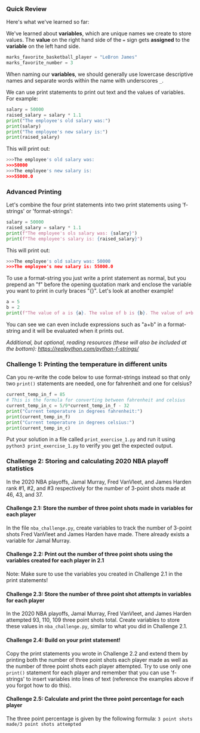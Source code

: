 ### Quick Review 

Here's what we've learned so far: 

We've learned about **variables**, which are unique names we create to store values. The **value** on the right hand side of the `=` sign gets **assigned** to the **variable** on the left hand side. 

```python
marks_favorite_basketball_player = "LeBron James"
marks_favorite_number = 3 
```

When naming our **variables**, we should generally use lowercase descriptive names and separate words within the name with underscores `_`.  

We can use print statements to print out text and the values of variables. For example: 

```python
salary = 50000
raised_salary = salary * 1.1
print("The employee's old salary was:")
print(salary)
print("The employee's new salary is:")
print(raised_salary)
```

This will print out:
```python
>>>The employee's old salary was:
>>>50000
>>>The employee's new salary is:
>>>55000.0
```

### Advanced Printing 

Let's combine the four print statements into two print statements using 'f-strings' or 'format-strings':

```python
salary = 50000
raised_salary = salary * 1.1
print(f"The employee's ols salary was: {salary}")
print(f"The employee's salary is: {raised_salary}")
```

This will print out:
```python
>>>The employee's old salary was: 50000
>>>The employee's new salary is: 55000.0
```

To use a format-string you just write a print statement as normal, but you prepend an "f" before the opening quotation mark and enclose the variable you want to print in curly braces "{}". Let's look at another example!

```python
a = 5
b = 2
print(f"The value of a is {a}. The value of b is {b}. The value of a+b is {a+b}.")
```

You can see we can even include expressions such as "a+b" in a format-string and it will be evaluated when it prints out. 

*Additional, but optional, reading resources (these will also be included at the bottom): https://realpython.com/python-f-strings/*

### Challenge 1: Printing the temperature in different units

Can you re-write the code below to use format-strings instead so that only two `print()` statements are needed, one for fahrenheit and one for celsius?

```python
current_temp_in_f = 85
# This is the formula for converting between fahrenheit and celsius
current_temp_in_c = 5/9*current_temp_in_f - 32
print("Current temperature in degrees fahrenheit:")
print(current_temp_in_f)
print("Current temperature in degrees celsius:")
print(current_temp_in_c)
```

Put your solution in a file called `print_exercise_1.py` and run it using `python3 print_exercise_1.py` to verify you get the expected output. 

### Challenge 2: Storing and calculating 2020 NBA playoff statistics 

In the 2020 NBA playoffs, Jamal Murray, Fred VanVleet, and James Harden rank #1, #2, and #3 respectively for the number of 3-point shots made at 46, 43, and 37. 

#### Challenge 2.1: Store the number of three point shots made in variables for each player 

In the file `nba_challenge.py`, create variables to track the number of 3-point shots Fred VanVleet and James Harden have made. There already exists a variable for Jamal Murray.  

#### Challenge 2.2: Print out the number of three point shots using the variables created for each player in 2.1 

Note: Make sure to use the variables you created in Challenge 2.1 in the print statements! 

#### Challenge 2.3: Store the number of three point shot attempts in variables for each player 

In the 2020 NBA playoffs, Jamal Murray, Fred VanVleet, and James Harden attempted 93, 110, 109 three point shots total. Create variables to store these values in `nba_challenge.py`, similar to what you did in Challenge 2.1. 

#### Challenge 2.4: Build on your print statement! 

Copy the print statements you wrote in Challenge 2.2 and extend them by printing both the number of three point shots each player made as well as the number of three point shots each player attempted. Try to use only one `print()` statement for each player and remember that you can use 'f-strings' to insert variables into lines of text (reference the examples above if you forgot how to do this). 

#### Challenge 2.5: Calculate and print the three point percentage for each player

The three point percentage is given by the following formula: `3 point shots made/3 point shots attempted`